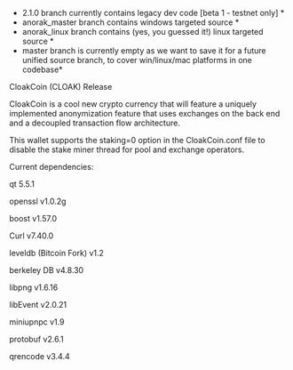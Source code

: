 * 2.1.0 branch currently contains legacy dev code [beta 1 - testnet only] *
* anorak_master branch contains windows targeted source *
* anorak_linux branch contains (yes, you guessed it!) linux targeted source *
* master branch is currently empty as we want to save it for a future unified source branch, to cover win/linux/mac platforms in one codebase*

CloakCoin (CLOAK) Release

CloakCoin is a cool new crypto currency that will feature a uniquely implemented anonymization feature that uses exchanges on the back end and a decoupled
transaction flow architecture.

This wallet supports the staking=0 option in the CloakCoin.conf file to disable the stake miner thread for pool and exchange operators.

Current dependencies:

qt 5.5.1

openssl v1.0.2g

boost v1.57.0

Curl v7.40.0

leveldb (Bitcoin Fork) v1.2

berkeley DB v4.8.30

libpng v1.6.16

libEvent v2.0.21

miniupnpc v1.9

protobuf v2.6.1

qrencode v3.4.4
 

